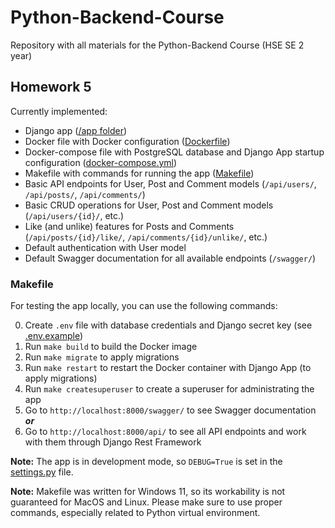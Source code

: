 # Python-Backend-Course
Repository with all materials for the Python-Backend Course (HSE SE 2 year)

## Homework 5
Currently implemented:
- Django app ([/app folder](./homework-5/app/app))
- Docker file with Docker configuration ([Dockerfile](./homework-5/app/Dockerfile))
- Docker-compose file with PostgreSQL database and Django App startup configuration ([docker-compose.yml](./homework-5/app/docker-compose.yml))
- Makefile with commands for running the app ([Makefile](./homework-5/app/Makefile))
- Basic API endpoints for User, Post and Comment models (`/api/users/`, `/api/posts/`, `/api/comments/`)
- Basic CRUD operations for User, Post and Comment models (`/api/users/{id}/`, etc.)
- Like (and unlike) features for Posts and Comments (`/api/posts/{id}/like/`, `/api/comments/{id}/unlike/`, etc.)
- Default authentication with User model
- Default Swagger documentation for all available endpoints (`/swagger/`)

### Makefile

For testing the app locally, you can use the following commands:

0. Create `.env` file with database credentials and Django secret key (see [.env.example](./homework-5/app/.env.example))
1. Run `make build` to build the Docker image
2. Run `make migrate` to apply migrations
3. Run `make restart` to restart the Docker container with Django App (to apply migrations)
4. Run `make createsuperuser` to create a superuser for administrating the app
5. Go to `http://localhost:8000/swagger/` to see Swagger documentation **_or_**
6. Go to `http://localhost:8000/api/` to see all API endpoints and work with them through Django Rest Framework

**Note:** The app is in development mode, so `DEBUG=True` is set in the [settings.py](./homework-5/app/app/settings.py) file.

**Note:** Makefile was written for Windows 11, so its workability is not guaranteed for MacOS and Linux. Please make sure to use proper commands, especially related to Python virtual environment.